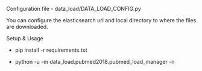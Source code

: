 Configuration file - data_load/DATA_LOAD_CONFIG.py

You can configure the elasticsearch url and local directory to where the files are downloaded.

Setup & Usage

* pip install -r requirements.txt

* python -u -m data_load.pubmed2018.pubmed_load_manager -n <number of files to process>


